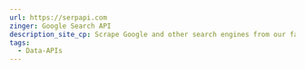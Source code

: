 ```yaml
---
url: https://serpapi.com
zinger: Google Search API
description_site_cp: Scrape Google and other search engines from our fast, easy, and complete API.
tags:
  - Data-APIs
---
```

